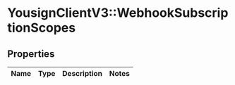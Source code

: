 # YousignClientV3::WebhookSubscriptionScopes

## Properties
Name | Type | Description | Notes
------------ | ------------- | ------------- | -------------

